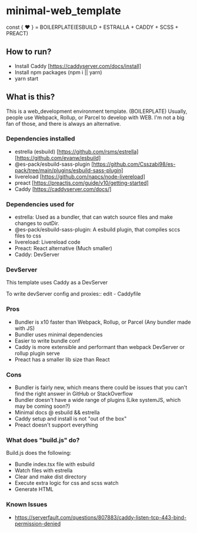 # minimal-web_template

const { ❤️ } = BOILERPLATE(ESBUILD + ESTRALLA + CADDY + SCSS + PREACT)

## How to run?
- Install Caddy [https://caddyserver.com/docs/install]
- Install npm packages (npm i || yarn)
- yarn start
## What is this?
This is a web_development environment template. (BOILERPLATE)
Usually, people use Webpack, Rollup, or Parcel to develop with WEB.
I'm not a big fan of those, and there is always an alternative.

### Dependencies installed
- estrella (esbuild) [https://github.com/rsms/estrella] [https://github.com/evanw/esbuild]
- @es-pack/esbuild-sass-plugin [https://github.com/Csszabi98/es-pack/tree/main/plugins/esbuild-sass-plugin]
- livereload [https://github.com/napcs/node-livereload]
- preact [https://preactjs.com/guide/v10/getting-started]
- Caddy  [https://caddyserver.com/docs/]

### Dependencies used for
- estrella: Used as a bundler, that can watch source files and make changes to outDir.
- @es-pack/esbuild-sass-plugin: A esbuild plugin, that compiles sccs files to css
- livereload: Livereload code
- Preact: React alternative (Much smaller)
- Caddy: DevServer

### DevServer
This template uses Caddy as a DevServer

To write devServer config and proxies:: edit - Caddyfile

### Pros
- Bundler is x10 faster than Webpack, Rollup, or Parcel (Any bundler made with JS)
- Bundler uses minimal dependencies
- Easier to write bundle conf
- Caddy is more extensible and performant than webpack DevServer or rollup plugin serve
- Preact has a smaller lib size than React

### Cons
- Bundler is fairly new, which means there could be issues that you can't find the right answer in GitHub or StackOverflow
- Bundler doesn't have a wide range of plugins (Like systemJS, which may be coming soon?)
- Minimal docs @ esbuild && estrella
- Caddy setup and install is not "out of the box"
- Preact doesn't support everything


### What does "build.js" do?
Build.js does the following:
- Bundle index.tsx file with esbuild
- Watch files with estrella
- Clear and make dist directory
- Execute extra logic for css and scss watch
- Generate HTML

### Known Issues
- https://serverfault.com/questions/807883/caddy-listen-tcp-443-bind-permission-denied
